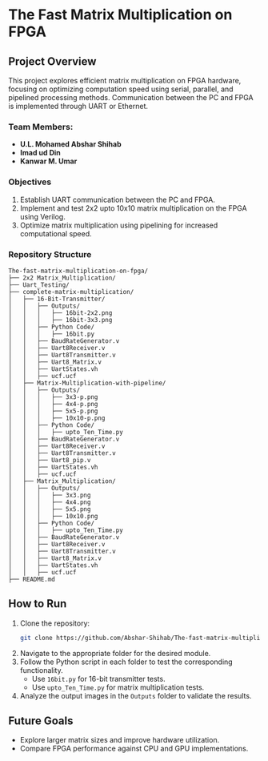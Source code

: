 # The Fast Matrix Multiplication on FPGA

## Project Overview

This project explores efficient matrix multiplication on FPGA hardware, focusing on optimizing computation speed using serial, parallel, and pipelined processing methods. Communication between the PC and FPGA is implemented through UART or Ethernet.

### Team Members:
- **U.L. Mohamed Abshar Shihab**
- **Imad ud Din**
- **Kanwar M. Umar**

### Objectives
1. Establish UART communication between the PC and FPGA.
2. Implement and test 2x2 upto 10x10 matrix multiplication on the FPGA using Verilog.
3. Optimize matrix multiplication using pipelining for increased computational speed.

### Repository Structure
```
The-fast-matrix-multiplication-on-fpga/
├── 2x2 Matrix_Multiplication/
├── Uart_Testing/
├── complete-matrix-multiplication/
│   ├── 16-Bit-Transmitter/
│   │   ├── Outputs/
│   │   │   ├── 16bit-2x2.png
│   │   │   ├── 16bit-3x3.png
│   │   ├── Python Code/
│   │   │   ├── 16bit.py
│   │   ├── BaudRateGenerator.v
│   │   ├── Uart8Receiver.v
│   │   ├── Uart8Transmitter.v
│   │   ├── Uart8_Matrix.v
│   │   ├── UartStates.vh
│   │   ├── ucf.ucf
│   ├── Matrix-Multiplication-with-pipeline/
│   │   ├── Outputs/
│   │   │   ├── 3x3-p.png
│   │   │   ├── 4x4-p.png
│   │   │   ├── 5x5-p.png
│   │   │   ├── 10x10-p.png
│   │   ├── Python Code/
│   │   │   ├── upto_Ten_Time.py
│   │   ├── BaudRateGenerator.v
│   │   ├── Uart8Receiver.v
│   │   ├── Uart8Transmitter.v
│   │   ├── Uart8_pip.v
│   │   ├── UartStates.vh
│   │   ├── ucf.ucf
│   ├── Matrix_Multiplication/
│   │   ├── Outputs/
│   │   │   ├── 3x3.png
│   │   │   ├── 4x4.png
│   │   │   ├── 5x5.png
│   │   │   ├── 10x10.png
│   │   ├── Python Code/
│   │   │   ├── upto_Ten_Time.py
│   │   ├── BaudRateGenerator.v
│   │   ├── Uart8Receiver.v
│   │   ├── Uart8Transmitter.v
│   │   ├── Uart8_Matrix.v
│   │   ├── UartStates.vh
│   │   ├── ucf.ucf
├── README.md
```

## How to Run
1. Clone the repository:
   ```bash
   git clone https://github.com/Abshar-Shihab/The-fast-matrix-multiplication-on-fpga.git
   ```
2. Navigate to the appropriate folder for the desired module.
3. Follow the Python script in each folder to test the corresponding functionality.
   - Use `16bit.py` for 16-bit transmitter tests.
   - Use `upto_Ten_Time.py` for matrix multiplication tests.
4. Analyze the output images in the `Outputs` folder to validate the results.



## Future Goals
- Explore larger matrix sizes and improve hardware utilization.
- Compare FPGA performance against CPU and GPU implementations.

